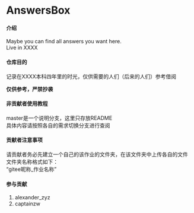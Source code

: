 # AnswersBox

#### 介绍
Maybe you can find all answers you want here.<br>
Live in XXXX

#### 仓库目的
记录在XXXX本科四年里的时光，仅供需要的人们（后来的人们）参考借阅

**仅供参考，严禁抄袭**

#### 非贡献者使用教程

master是一个说明分支，这里只存放README<br>
具体内容请按照各自的需求切换分支进行查阅

#### 贡献者注意事项

请贡献者务必先建立一个自己的该作业的文件夹，在该文件夹中上传各自的文件<br>
文件夹名称格式如下：<br>
“gitee昵称_作业名称”

#### 参与贡献

1.  alexander_zyz<br>
2.  captainzw<br>